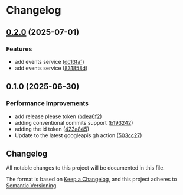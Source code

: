 # Changelog

## [0.2.0](https://github.com/sebastienlevert/m365-copilot-api-plugins-graph/compare/v0.1.0...v0.2.0) (2025-07-01)


### Features

* add events service ([dc13faf](https://github.com/sebastienlevert/m365-copilot-api-plugins-graph/commit/dc13faffec1ff7d3556dfb3d3aed71cd4a02967e))
* add events service ([831858d](https://github.com/sebastienlevert/m365-copilot-api-plugins-graph/commit/831858dac07a792984cae2030673e5212f734680))

## 0.1.0 (2025-06-30)


### Performance Improvements

* add release please token ([bdea6f2](https://github.com/sebastienlevert/m365-copilot-api-plugins-graph/commit/bdea6f2dd5173297dec0df4d1222eada7d63c911))
* adding conventional commits support ([b193242](https://github.com/sebastienlevert/m365-copilot-api-plugins-graph/commit/b193242814e0c60a1d9b6d5f54edd3bd57a4d12e))
* adding the id token ([423a845](https://github.com/sebastienlevert/m365-copilot-api-plugins-graph/commit/423a8453db9a65bd164f89a520f39e1e8853fb78))
* Update to the latest googleapis gh action ([503cc27](https://github.com/sebastienlevert/m365-copilot-api-plugins-graph/commit/503cc278b7237bc99225a187b580795d8397a4c2))

## Changelog

All notable changes to this project will be documented in this file.

The format is based on [Keep a Changelog](https://keepachangelog.com/en/1.0.0/),
and this project adheres to [Semantic Versioning](https://semver.org/spec/v2.0.0.html).
